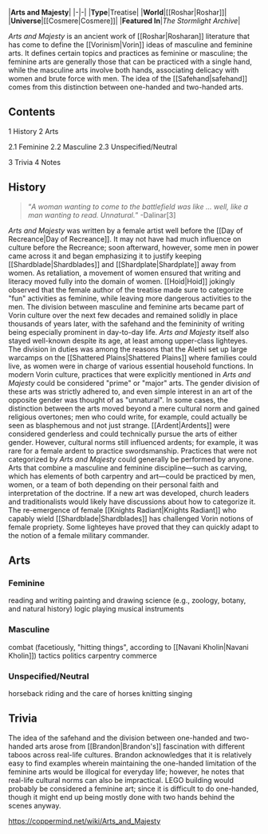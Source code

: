 |**Arts and Majesty**|
|-|-|
|**Type**|Treatise|
|**World**|[[Roshar\|Roshar]]|
|**Universe**|[[Cosmere\|Cosmere]]|
|**Featured In**|*The Stormlight Archive*|

*Arts and Majesty* is an ancient work of [[Roshar\|Rosharan]] literature that has come to define the [[Vorinism\|Vorin]] ideas of masculine and feminine arts. It defines certain topics and practices as feminine or masculine; the feminine arts are generally those that can be practiced with a single hand, while the masculine arts involve both hands, associating delicacy with women and brute force with men. The idea of the [[Safehand\|safehand]] comes from this distinction between one-handed and two-handed arts.

## Contents

1 History
2 Arts

2.1 Feminine
2.2 Masculine
2.3 Unspecified/Neutral


3 Trivia
4 Notes


## History
>“*A woman wanting to come to the battlefield was like … well, like a man wanting to read. Unnatural.*”
\-Dalinar[3]


*Arts and Majesty* was written by a female artist well before the [[Day of Recreance\|Day of Recreance]]. It may not have had much influence on culture before the Recreance; soon afterward, however, some men in power came across it and began emphasizing it to justify keeping [[Shardblade\|Shardblades]] and [[Shardplate\|Shardplate]] away from women. As retaliation, a movement of women ensured that writing and literacy moved fully into the domain of women. [[Hoid\|Hoid]] jokingly observed that the female author of the treatise made sure to categorize "fun" activities as feminine, while leaving more dangerous activities to the men.
The division between masculine and feminine arts became part of Vorin culture over the next few decades and remained solidly in place thousands of years later, with the safehand and the femininity of writing being especially prominent in day-to-day life. *Arts and Majesty* itself also stayed well-known despite its age, at least among upper-class lighteyes. The division in duties was among the reasons that the Alethi set up large warcamps on the [[Shattered Plains\|Shattered Plains]] where families could live, as women were in charge of various essential household functions.
In modern Vorin culture, practices that were explicitly mentioned in *Arts and Majesty* could be considered "prime" or "major" arts. The gender division of these arts was strictly adhered to, and even simple interest in an art of the opposite gender was thought of as "unnatural". In some cases, the distinction between the arts moved beyond a mere cultural norm and gained religious overtones; men who could write, for example, could actually be seen as blasphemous and not just strange. [[Ardent\|Ardents]] were considered genderless and could technically pursue the arts of either gender. However, cultural norms still influenced ardents; for example, it was rare for a female ardent to practice swordsmanship.
Practices that were not categorized by *Arts and Majesty* could generally be performed by anyone. Arts that combine a masculine and feminine discipline—such as carving, which has elements of both carpentry and art—could be practiced by men, women, or a team of both depending on their personal faith and interpretation of the doctrine. If a new art was developed, church leaders and traditionalists would likely have discussions about how to categorize it.
The re-emergence of female [[Knights Radiant\|Knights Radiant]] who capably wield [[Shardblade\|Shardblades]] has challenged Vorin notions of female propriety. Some lighteyes have proved that they can quickly adapt to the notion of a female military commander.

## Arts


### Feminine
reading and writing
painting and drawing
science (e.g., zoology, botany, and natural history)
logic
playing musical instruments
### Masculine
combat (facetiously, "hitting things", according to [[Navani Kholin\|Navani Kholin]])
tactics
politics
carpentry
commerce
### Unspecified/Neutral
horseback riding and the care of horses
knitting
singing
## Trivia
The idea of the safehand and the division between one-handed and two-handed arts arose from [[Brandon\|Brandon's]] fascination with different taboos across real-life cultures.
Brandon acknowledges that it is relatively easy to find examples wherein maintaining the one-handed limitation of the feminine arts would be illogical for everyday life; however, he notes that real-life cultural norms can also be impractical.
LEGO building would probably be considered a feminine art; since it is difficult to do one-handed, though it might end up being mostly done with two hands behind the scenes anyway.


https://coppermind.net/wiki/Arts_and_Majesty